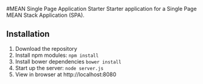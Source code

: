 #MEAN Single Page Application Starter
Starter application for a Single Page MEAN Stack Application (SPA).

## Installation
 1. Download the repository
 2. Install npm modules: `npm install`
 3. Install bower dependencies `bower install`
 4. Start up the server: `node server.js`
 5. View in browser at http://localhost:8080
